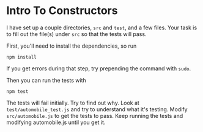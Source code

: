 # Intro To Constructors

I have set up a couple directories, `src` and `test`, and a few files.
Your task is to fill out the file(s) under `src` so that the tests will
pass.

First, you'll need to install the dependencies, so run

    npm install

If you get errors during that step, try prepending the command with `sudo`.

Then you can run the tests with

    npm test

The tests will fail initially. Try to find out why. Look at
`test/automobile_test.js` and try to understand what it's
testing. Modify `src/automobile.js` to get the tests to pass.
Keep running the tests and modifying automobile.js until you
get it.
